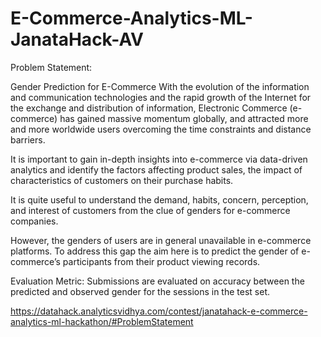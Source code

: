 # E-Commerce-Analytics-ML-JanataHack-AV

 Problem Statement:
 
 Gender Prediction for E-Commerce
With the evolution of the information and communication technologies and the rapid growth of the Internet for the exchange and distribution of information, Electronic Commerce (e-commerce) has gained massive momentum globally, and attracted more and more worldwide users overcoming the time constraints and distance barriers.

It is important to gain in-depth insights into e-commerce via data-driven analytics and identify the factors affecting product sales, the impact of characteristics of customers on their purchase habits.

It is quite useful to understand the demand, habits, concern, perception, and interest of customers from the clue of genders for e-commerce companies. 

However, the genders of users are in general unavailable in e-commerce platforms. To address this gap the aim here is to predict the gender of e-commerce’s participants from their product viewing records.

Evaluation Metric:
Submissions are evaluated on accuracy between the predicted and observed gender for the sessions in the test set.

https://datahack.analyticsvidhya.com/contest/janatahack-e-commerce-analytics-ml-hackathon/#ProblemStatement
